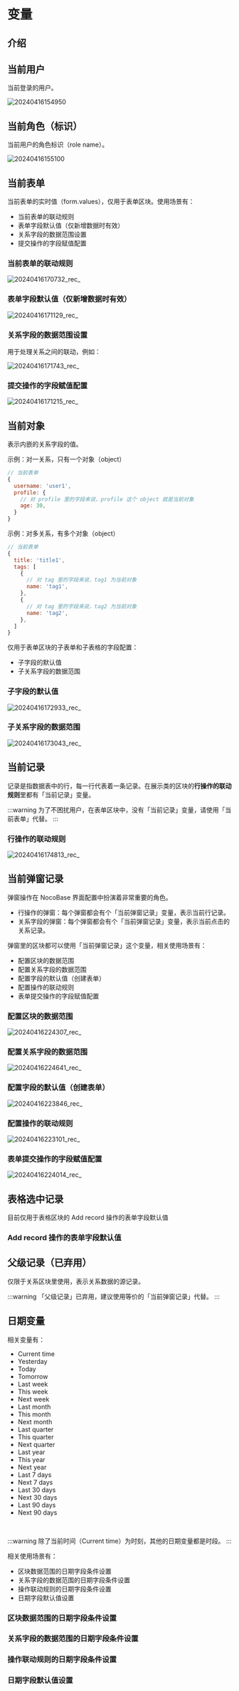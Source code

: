 # 变量

## 介绍

## 当前用户

当前登录的用户。

![20240416154950](https://nocobase-docs.oss-cn-beijing.aliyuncs.com/20240416154950.png)

## 当前角色（标识）

当前用户的角色标识（role name）。

![20240416155100](https://nocobase-docs.oss-cn-beijing.aliyuncs.com/20240416155100.png)

## 当前表单

当前表单的实时值（form.values），仅用于表单区块。使用场景有：

- 当前表单的联动规则
- 表单字段默认值（仅新增数据时有效）
- 关系字段的数据范围设置
- 提交操作的字段赋值配置

### 当前表单的联动规则

![20240416170732_rec_](https://nocobase-docs.oss-cn-beijing.aliyuncs.com/20240416170732_rec_.gif)

### 表单字段默认值（仅新增数据时有效）

![20240416171129_rec_](https://nocobase-docs.oss-cn-beijing.aliyuncs.com/20240416171129_rec_.gif)

### 关系字段的数据范围设置

用于处理关系之间的联动，例如：

![20240416171743_rec_](https://nocobase-docs.oss-cn-beijing.aliyuncs.com/20240416171743_rec_.gif)

### 提交操作的字段赋值配置

![20240416171215_rec_](https://nocobase-docs.oss-cn-beijing.aliyuncs.com/20240416171215_rec_.gif)

## 当前对象

表示内嵌的关系字段的值。

示例：对一关系，只有一个对象（object）

```js
// 当前表单
{
  username: 'user1',
  profile: {
    // 对 profile 里的字段来说，profile 这个 object 就是当前对象
    age: 30,
  }
}
```

示例：对多关系，有多个对象（object）

```js
// 当前表单
{
  title: 'title1',
  tags: [
    {
      // 对 tag 里的字段来说，tag1 为当前对象
      name: 'tag1',
    },
    {
      // 对 tag 里的字段来说，tag2 为当前对象
      name: 'tag2',
    },
  ]
}
```

仅用于表单区块的子表单和子表格的字段配置：

- 子字段的默认值
- 子关系字段的数据范围

### 子字段的默认值

![20240416172933_rec_](https://nocobase-docs.oss-cn-beijing.aliyuncs.com/20240416172933_rec_.gif)

### 子关系字段的数据范围

![20240416173043_rec_](https://nocobase-docs.oss-cn-beijing.aliyuncs.com/20240416173043_rec_.gif)

## 当前记录

记录是指数据表中的行，每一行代表着一条记录。在展示类的区块的**行操作的联动规则**里都有「当前记录」变量。

:::warning
为了不困扰用户，在表单区块中，没有「当前记录」变量，请使用「当前表单」代替。
:::

### 行操作的联动规则

![20240416174813_rec_](https://nocobase-docs.oss-cn-beijing.aliyuncs.com/20240416174813_rec_.gif)

## 当前弹窗记录

弹窗操作在 NocoBase 界面配置中扮演着非常重要的角色。

- 行操作的弹窗：每个弹窗都会有个「当前弹窗记录」变量，表示当前行记录。
- 关系字段的弹窗：每个弹窗都会有个「当前弹窗记录」变量，表示当前点击的关系记录。

弹窗里的区块都可以使用「当前弹窗记录」这个变量，相关使用场景有：

- 配置区块的数据范围
- 配置关系字段的数据范围
- 配置字段的默认值（创建表单）
- 配置操作的联动规则
- 表单提交操作的字段赋值配置

### 配置区块的数据范围

![20240416224307_rec_](https://nocobase-docs.oss-cn-beijing.aliyuncs.com/20240416224307_rec_.gif)

### 配置关系字段的数据范围

![20240416224641_rec_](https://nocobase-docs.oss-cn-beijing.aliyuncs.com/20240416224641_rec_.gif)

### 配置字段的默认值（创建表单）

![20240416223846_rec_](https://nocobase-docs.oss-cn-beijing.aliyuncs.com/20240416223846_rec_.gif)

### 配置操作的联动规则

![20240416223101_rec_](https://nocobase-docs.oss-cn-beijing.aliyuncs.com/20240416223101_rec_.gif)

### 表单提交操作的字段赋值配置

![20240416224014_rec_](https://nocobase-docs.oss-cn-beijing.aliyuncs.com/20240416224014_rec_.gif)

## 表格选中记录

目前仅用于表格区块的 Add record 操作的表单字段默认值

### Add record 操作的表单字段默认值

## 父级记录（已弃用）

仅限于关系区块里使用，表示关系数据的源记录。

:::warning
「父级记录」已弃用，建议使用等价的「当前弹窗记录」代替。
:::

## 日期变量

相关变量有：

- Current time
- Yesterday
- Today
- Tomorrow
- Last week
- This week
- Next week
- Last month
- This month
- Next month
- Last quarter
- This quarter
- Next quarter
- Last year
- This year
- Next year
- Last 7 days
- Next 7 days
- Last 30 days
- Next 30 days
- Last 90 days
- Next 90 days

<br />

:::warning
除了当前时间（Current time）为时刻，其他的日期变量都是时段。
:::

相关使用场景有：

- 区块数据范围的日期字段条件设置
- 关系字段的数据范围的日期字段条件设置
- 操作联动规则的日期字段条件设置
- 日期字段默认值设置

### 区块数据范围的日期字段条件设置

### 关系字段的数据范围的日期字段条件设置

### 操作联动规则的日期字段条件设置

### 日期字段默认值设置
